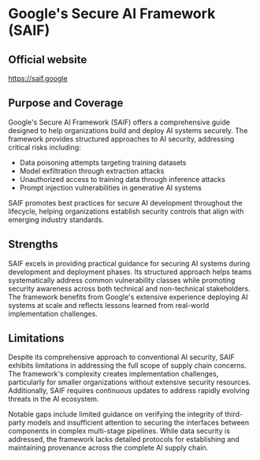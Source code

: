 # Google's Secure AI Framework (SAIF)

## Official website

https://saif.google

## Purpose and Coverage

Google's Secure AI Framework (SAIF) offers a comprehensive guide designed to help organizations build and deploy AI systems securely. The framework provides structured approaches to AI security, addressing critical risks including:

- Data poisoning attempts targeting training datasets 
- Model exfiltration through extraction attacks
- Unauthorized access to training data through inference attacks
- Prompt injection vulnerabilities in generative AI systems

SAIF promotes best practices for secure AI development throughout the lifecycle, helping organizations establish security controls that align with emerging industry standards.

## Strengths

SAIF excels in providing practical guidance for securing AI systems during development and deployment phases. Its structured approach helps teams systematically address common vulnerability classes while promoting security awareness across both technical and non-technical stakeholders. The framework benefits from Google's extensive experience deploying AI systems at scale and reflects lessons learned from real-world implementation challenges.

## Limitations

Despite its comprehensive approach to conventional AI security, SAIF exhibits limitations in addressing the full scope of supply chain concerns. The framework's complexity creates implementation challenges, particularly for smaller organizations without extensive security resources. Additionally, SAIF requires continuous updates to address rapidly evolving threats in the AI ecosystem.

Notable gaps include limited guidance on verifying the integrity of third-party models and insufficient attention to securing the interfaces between components in complex multi-stage pipelines. While data security is addressed, the framework lacks detailed protocols for establishing and maintaining provenance across the complete AI supply chain.
